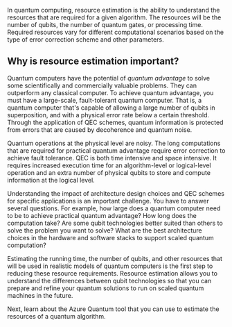 In quantum computing, resource estimation is the ability to understand the resources that are required for a given algorithm. The resources will be the number of qubits, the number of quantum gates, or processing time. Required resources vary for different computational scenarios based on the type of error correction scheme and other parameters. 

## Why is resource estimation important?

Quantum computers have the potential of *quantum advantage* to solve some scientifically and commercially valuable problems. They can outperform any classical computer. To achieve quantum advantage, you must have a large-scale, fault-tolerant quantum computer. That is, a quantum computer that's capable of allowing a large number of qubits in superposition, and with a physical error rate below a certain threshold. Through the application of QEC schemes, quantum information is protected from errors that are caused by decoherence and quantum noise.

Quantum operations at the physical level are noisy. The long computations that are required for practical quantum advantage require error correction to achieve fault tolerance. QEC is both time intensive and space intensive. It requires increased execution time for an algorithm-level or logical-level operation and an extra number of physical qubits to store and compute information at the logical level.

Understanding the impact of architecture design choices and QEC schemes for specific applications is an important challenge. You have to answer several questions. For example, how large does a quantum computer need to be to achieve practical quantum advantage? How long does the computation take? Are some qubit technologies better suited than others to solve the problem you want to solve? What are the best architecture choices in the hardware and software stacks to support scaled quantum computation?

Estimating the running time, the number of qubits, and other resources that will be used in realistic models of quantum computers is the first step to reducing these resource requirements. Resource estimation allows you to understand the differences between qubit technologies so that you can prepare and refine your quantum solutions to run on scaled quantum machines in the future.

Next, learn about the Azure Quantum tool that you can use to estimate the resources of a quantum algorithm.
